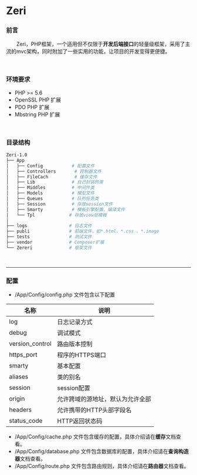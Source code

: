 # Zeri

### 前言

    Zeri，PHP框架，一个适用但不仅限于**开发后端接口**的轻量级框架，采用了主流的mvc架构，同时附加了一些实用的功能，让项目的开发变得更便捷。

<br/>

### 环境要求

- PHP >= 5.6
- OpenSSL PHP 扩展
- PDO PHP 扩展
- Mbstring PHP 扩展

<br/>

### 目录结构

```bash
Zeri-1.0
├── App
│   ├── Config			 # 配置文件
│   ├── Controllers	      # 控制器文件
│   ├── FileCach   	   	  # 缓存文件
│   ├── Lib			     # 自己封装的类
│   ├── Middles			 # 中间件类
│   ├── Models 	  		 # 模型文件
│   ├── Queues 	   		 # 队列任务类
│   ├── Session	 	   	 # 存放session文件
│   ├── Smarty 	   	  	 # 模板引擎配置、编译文件
│   └── Tpl				# 存放view层模板
│
├── logs	  			# 日志文件
├── publi	 			# 前端文件，如*.html、*.css 、*.image
├── tests  				# 测试文件
├── vendor 	  			# Composer扩展
└── Zereri			   	# 框架文件
```

<br/>

------

### 配置

- /App/Config/config.php 文件包含以下配置

| 名称              | 说明               |
| --------------- | ---------------- |
| log             | 日志记录方式           |
| debug           | 调试模式             |
| version_control | 路由版本控制           |
| https_port      | 程序的HTTPS端口       |
| smarty          | 基本配置             |
| aliases         | 类的别名             |
| session         | session配置        |
| origin          | 允许跨域的源地址，默认为允许全部 |
| headers         | 允许携带的HTTP头部字段名   |
| status_code     | HTTP返回状态码        |

- /App/Config/cache.php 文件包含缓存的配置，具体介绍请在**缓存**文档查看。
- /App/Config/database.php 文件包含数据库的配置，具体介绍请在**查询构造器**文档查看。
- /App/Config/route.php 文件包含路由规则，具体介绍请在**路由器**文档查看。

